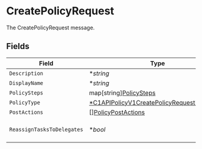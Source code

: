 # CreatePolicyRequest

The CreatePolicyRequest message.


## Fields

| Field                                                                                                            | Type                                                                                                             | Required                                                                                                         | Description                                                                                                      |
| ---------------------------------------------------------------------------------------------------------------- | ---------------------------------------------------------------------------------------------------------------- | ---------------------------------------------------------------------------------------------------------------- | ---------------------------------------------------------------------------------------------------------------- |
| `Description`                                                                                                    | **string*                                                                                                        | :heavy_minus_sign:                                                                                               | The description field.                                                                                           |
| `DisplayName`                                                                                                    | **string*                                                                                                        | :heavy_minus_sign:                                                                                               | The displayName field.                                                                                           |
| `PolicySteps`                                                                                                    | map[string][PolicySteps](../../models/shared/policysteps.md)                                                     | :heavy_minus_sign:                                                                                               | The policySteps field.                                                                                           |
| `PolicyType`                                                                                                     | [*C1APIPolicyV1CreatePolicyRequestPolicyType](../../models/shared/c1apipolicyv1createpolicyrequestpolicytype.md) | :heavy_minus_sign:                                                                                               | The policyType field.                                                                                            |
| `PostActions`                                                                                                    | [][PolicyPostActions](../../models/shared/policypostactions.md)                                                  | :heavy_minus_sign:                                                                                               | The postActions field.                                                                                           |
| `ReassignTasksToDelegates`                                                                                       | **bool*                                                                                                          | :heavy_minus_sign:                                                                                               | The reassignTasksToDelegates field.                                                                              |